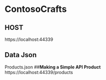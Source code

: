 # ContosoCrafts
## HOST
https://localhost:44339
## Data Json 
Products.json
##**Making a Simple API Product**
https://localhost:44339/products
